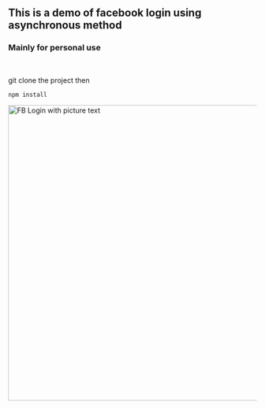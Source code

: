 ## This is a demo of facebook login using asynchronous method
### Mainly for personal use

<br>

git clone the project then

`npm install`

<img src="https://github.com/akmal578/reactnative-nav5/blob/master/Demo/demofb.gif" alt="FB Login with picture text" height="600px">
